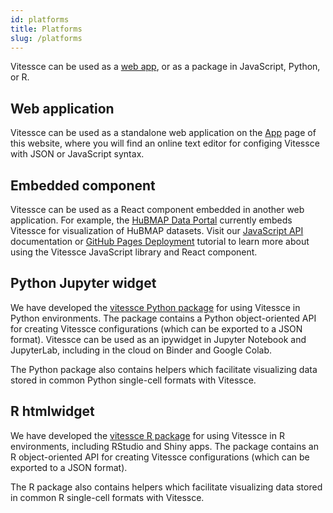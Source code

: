 ```yaml
---
id: platforms
title: Platforms
slug: /platforms
---
```


Vitessce can be used as a [web app](/#?edit=true), or as a package in JavaScript, Python, or R.

## Web application

Vitessce can be used as a standalone web application on the [App](/#?edit=true) page of this website, where you will find an online text editor for configing Vitessce with JSON or JavaScript syntax.

## Embedded component

Vitessce can be used as a React component embedded in another web application.
For example, the [HuBMAP Data Portal](https://portal.hubmapconsortium.org/) currently embeds Vitessce for visualization of HuBMAP datasets.
Visit our [JavaScript API](/docs/js-overview/) documentation or [GitHub Pages Deployment](/docs/tutorial-gh-pages/) tutorial to learn more about using the Vitessce JavaScript library and React component.

## Python Jupyter widget

We have developed the [vitessce Python package](https://python-docs.vitessce.io/) for using Vitessce in Python environments.
The package contains a Python object-oriented API for creating Vitessce configurations (which can be exported to a JSON format).
Vitessce can be used as an ipywidget in Jupyter Notebook and JupyterLab, including in the cloud on Binder and Google Colab.

The Python package also contains helpers which facilitate visualizing data stored in common Python single-cell formats with Vitessce.

## R htmlwidget

We have developed the [vitessce R package](https://r-docs.vitessce.io/) for using Vitessce in R environments, including RStudio and Shiny apps.
The package contains an R object-oriented API for creating Vitessce configurations (which can be exported to a JSON format).

The R package also contains helpers which facilitate visualizing data stored in common R single-cell formats with Vitessce.

